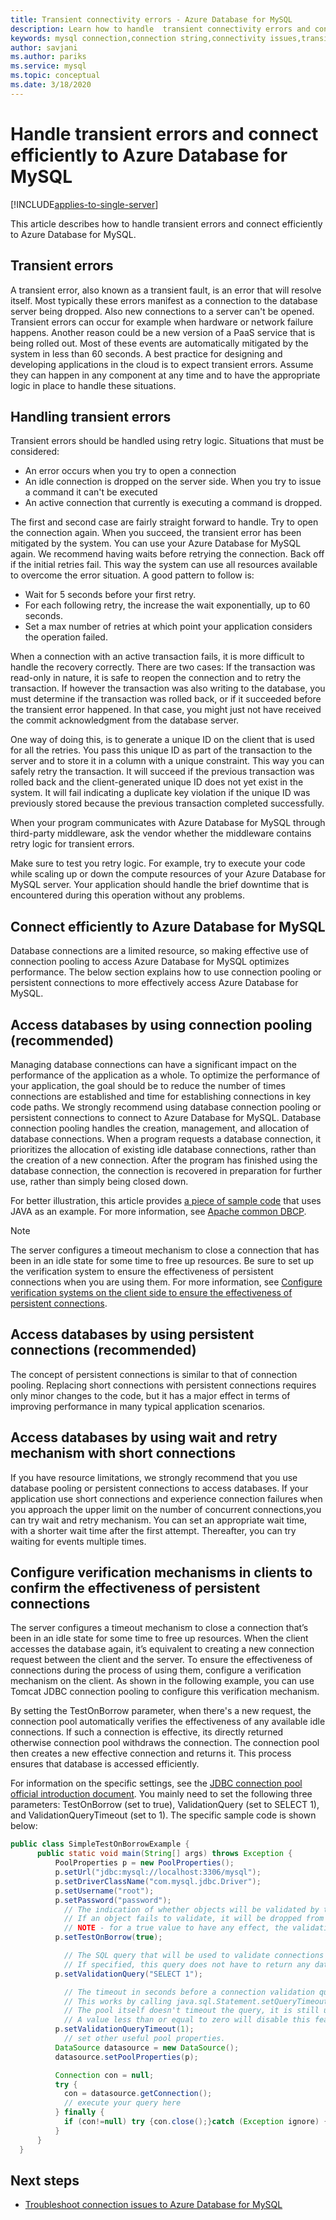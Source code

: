 ```yaml
---
title: Transient connectivity errors - Azure Database for MySQL
description: Learn how to handle  transient connectivity errors and connect efficiently to Azure Database for MySQL.
keywords: mysql connection,connection string,connectivity issues,transient error,connection error,connect efficiently
author: savjani
ms.author: pariks
ms.service: mysql
ms.topic: conceptual
ms.date: 3/18/2020
---
```


# Handle transient errors and connect efficiently to Azure Database for MySQL

[!INCLUDE[applies-to-single-server](includes/applies-to-single-server.md)]

This article describes how to handle transient errors and connect efficiently to  Azure Database for MySQL.

## Transient errors

A transient error, also known as a transient fault, is an error that will resolve itself. Most typically these errors manifest as a connection to the database server being dropped. Also new connections to a server can't be opened. Transient errors can occur for example when hardware or network failure happens. Another reason could be a new version of a PaaS service that is being rolled out. Most of these events are automatically mitigated by the system in less than 60 seconds. A best practice for designing and developing applications in the cloud is to expect transient errors. Assume they can happen in any component at any time and to have the appropriate logic in place to handle these situations.

## Handling transient errors

Transient errors should be handled using retry logic. Situations that must be considered:

* An error occurs when you try to open a connection
* An idle connection is dropped on the server side. When you try to issue a command it can't be executed
* An active connection that currently is executing a command is dropped.

The first and second case are fairly straight forward to handle. Try to open the connection again. When you succeed, the transient error has been mitigated by the system. You can use your Azure Database for MySQL again. We recommend having waits before retrying the connection. Back off if the initial retries fail. This way the system can use all resources available to overcome the error situation. A good pattern to follow is:

* Wait for 5 seconds before your first retry.
* For each following retry, the increase the wait exponentially, up to 60 seconds.
* Set a max number of retries at which point your application considers the operation failed.

When a connection with an active transaction fails, it is more difficult to handle the recovery correctly. There are two cases: If the transaction was read-only in nature, it is safe to reopen the connection and to retry the transaction. If however the transaction was also writing to the database, you must determine if the transaction was rolled back, or if it succeeded before the transient error happened. In that case, you might just not have received the commit acknowledgment from the database server.

One way of doing this, is to generate a unique ID on the client that is used for all the retries. You pass this unique ID as part of the transaction to the server and to store it in a column with a unique constraint. This way you can safely retry the transaction. It will succeed if the previous transaction was rolled back and the client-generated unique ID does not yet exist in the system. It will fail indicating a duplicate key violation if the unique ID was previously stored because the previous transaction completed successfully.

When your program communicates with Azure Database for MySQL through third-party middleware, ask the vendor whether the middleware contains retry logic for transient errors.

Make sure to test you retry logic. For example, try to execute your code while scaling up or down the compute resources of your Azure Database for MySQL server. Your application should handle the brief downtime that is encountered during this operation without any problems.

## Connect efficiently to Azure Database for MySQL

Database connections are a limited resource, so making effective use of connection pooling to access Azure Database for MySQL optimizes performance. The below section explains how to use connection pooling or persistent connections to more effectively access Azure Database for MySQL.

## Access databases by using connection pooling (recommended)

Managing database connections can have a significant impact on the performance of the application as a whole. To optimize the performance of your application, the goal should be to reduce the number of times connections are established and time for establishing connections in key code paths. We strongly recommend using database connection pooling or persistent connections to connect to Azure Database for MySQL. Database connection pooling handles the creation, management, and allocation of database connections. When a program requests a database connection, it prioritizes the allocation of existing idle database connections, rather than the creation of a new connection. After the program has finished using the database connection, the connection is recovered in preparation for further use, rather than simply being closed down.

For better illustration, this article provides [a piece of sample code](./sample-scripts-java-connection-pooling.md) that uses JAVA as an example. For more information, see [Apache common DBCP](https://commons.apache.org/proper/commons-dbcp/).

> [!NOTE]
> The server configures a timeout mechanism to close a connection that has been in an idle state for some time to free up resources. Be sure to set up the verification system to ensure the effectiveness of persistent connections when you are using them. For more information, see [Configure verification systems on the client side to ensure the effectiveness of persistent connections](concepts-connectivity.md#configure-verification-mechanisms-in-clients-to-confirm-the-effectiveness-of-persistent-connections).

## Access databases by using persistent connections (recommended)

The concept of persistent connections is similar to that of connection pooling. Replacing short connections with persistent connections requires only minor changes to the code, but it has a major effect in terms of improving performance in many typical application scenarios.

## Access databases by using wait and retry mechanism with short connections

If you have resource limitations, we strongly recommend that you use database pooling or persistent connections to access databases. If your application use short connections and experience connection failures when you approach the upper limit on the number of concurrent connections,you can try wait and retry mechanism. You can set an appropriate wait time, with a shorter wait time after the first attempt. Thereafter, you can try waiting for events multiple times.

## Configure verification mechanisms in clients to confirm the effectiveness of persistent connections

The server configures a timeout mechanism to close a connection that’s been in an idle state for some time to free up resources. When the client accesses the database again, it’s equivalent to creating a new connection request between the client and the server. To ensure the effectiveness of connections during the process of using them, configure a verification mechanism on the client. As shown in the following example, you can use Tomcat JDBC connection pooling to configure this verification mechanism.

By setting the TestOnBorrow parameter, when there's a new request, the connection pool automatically verifies the effectiveness of any available idle connections. If such a connection is effective, its directly returned otherwise connection pool withdraws the connection. The connection pool then creates a new effective connection and returns it. This process ensures that database is accessed efficiently. 

For information on the specific settings, see the [JDBC connection pool official introduction document](https://tomcat.apache.org/tomcat-7.0-doc/jdbc-pool.html#Common_Attributes). You mainly need to set the following three parameters: TestOnBorrow (set to true), ValidationQuery (set to SELECT 1), and ValidationQueryTimeout (set to 1). The specific sample code is shown below:

```java
public class SimpleTestOnBorrowExample {
      public static void main(String[] args) throws Exception {
          PoolProperties p = new PoolProperties();
          p.setUrl("jdbc:mysql://localhost:3306/mysql");
          p.setDriverClassName("com.mysql.jdbc.Driver");
          p.setUsername("root");
          p.setPassword("password");
            // The indication of whether objects will be validated by the idle object evictor (if any). 
            // If an object fails to validate, it will be dropped from the pool. 
            // NOTE - for a true value to have any effect, the validationQuery or validatorClassName parameter must be set to a non-null string. 
          p.setTestOnBorrow(true); 

            // The SQL query that will be used to validate connections from this pool before returning them to the caller.
            // If specified, this query does not have to return any data, it just can't throw a SQLException.
          p.setValidationQuery("SELECT 1");

            // The timeout in seconds before a connection validation queries fail. 
            // This works by calling java.sql.Statement.setQueryTimeout(seconds) on the statement that executes the validationQuery. 
            // The pool itself doesn't timeout the query, it is still up to the JDBC driver to enforce query timeouts. 
            // A value less than or equal to zero will disable this feature.
          p.setValidationQueryTimeout(1);
            // set other useful pool properties.
          DataSource datasource = new DataSource();
          datasource.setPoolProperties(p);

          Connection con = null;
          try {
            con = datasource.getConnection();
            // execute your query here
          } finally {
            if (con!=null) try {con.close();}catch (Exception ignore) {}
          }
      }
  }
```

## Next steps

* [Troubleshoot connection issues to Azure Database for MySQL](howto-troubleshoot-common-connection-issues.md)

